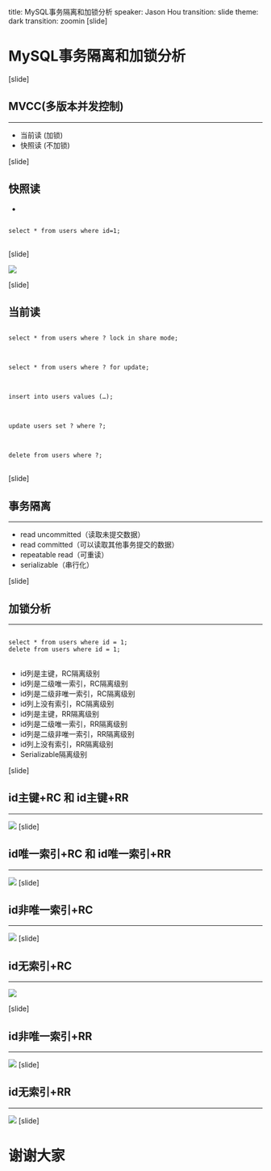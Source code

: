 title: MySQL事务隔离和加锁分析
speaker: Jason Hou
transition: slide
theme: dark
transition: zoomin
[slide]
# MySQL事务隔离和加锁分析
[slide]
## MVCC(多版本并发控制)
----
- 当前读
(加锁)
- 快照读
(不加锁)

[slide]

## 快照读
- 
<pre>
<code class="sql">
select * from users where id=1;
</code>
</pre>

[slide]

![](http://tech.meituan.com/img/innodb_lock/1.png)

[slide]

## 当前读
<pre>
<code class="sql">
select * from users where ? lock in share mode;
</code>
</pre>
<pre>
<code class="sql">
select * from users where ? for update;
</code>
</pre>
<pre>
<code class="sql">
insert into users values (…);
</code>
</pre>
<pre>
<code class="sql">
update users set ? where ?;
</code>
</pre>
<pre>
<code class="sql">
delete from users where ?;
</code>
</pre>


[slide]

## 事务隔离
----
- read uncommitted（读取未提交数据）
- read committed（可以读取其他事务提交的数据）
- repeatable read（可重读）
- serializable（串行化）

[slide]

## 加锁分析
---
> 
<pre>
<code class="sql">
select * from users where id = 1;
delete from users where id = 1;
</code>
</pre>

- id列是主键，RC隔离级别 
- id列是二级唯一索引，RC隔离级别
- id列是二级非唯一索引，RC隔离级别
- id列上没有索引，RC隔离级别
- id列是主键，RR隔离级别
- id列是二级唯一索引，RR隔离级别
- id列是二级非唯一索引，RR隔离级别
- id列上没有索引，RR隔离级别
- Serializable隔离级别

[slide]
## id主键+RC 和 id主键+RR 
--- 
![](http://pic.yupoo.com/hedengcheng/DnJ6RtaP/medish.jpg)
[slide]
## id唯一索引+RC 和 id唯一索引+RR
--- 
![](http://pic.yupoo.com/hedengcheng/DnJ6PDep/medish.jpg)
[slide]
## id非唯一索引+RC
--- 
![](http://pic.yupoo.com/hedengcheng/DnJ6RA8t/medish.jpg)
[slide]
## id无索引+RC
--- 
![](http://pic.yupoo.com/hedengcheng/DnJ6Rt0M/medish.jpg)

[slide]
## id非唯一索引+RR
--- 
![](http://pic.yupoo.com/hedengcheng/DnJ6R7wu/medish.jpg)
[slide]
## id无索引+RR
--- 
![](http://pic.yupoo.com/hedengcheng/DnJ6Rf3q/medish.jpg)
[slide]

# 谢谢大家